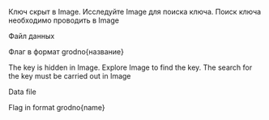 Ключ скрыт в Image. Исследуйте Image для поиска ключа. Поиск ключа необходимо проводить в Image

Файл данных

Флаг в формат grodno{название}

The key is hidden in Image. Explore Image to find the key. The search for the key must be carried out in Image

Data file

Flag in format grodno{name}
